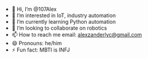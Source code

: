 - 👋 Hi, I’m @107Alex
- 👀 I’m interested in IoT, industry automation
- 🌱 I’m currently learning Python automation
- 💞️ I’m looking to collaborate on robotics
- 📫 How to reach me email: alexzanderlyc@gmail.com
- 😄 Pronouns: he/him
- ⚡ Fun fact: MBTI is INFJ 

<!---
107Alex/107Alex is a ✨ special ✨ repository because its `README.md` (this file) appears on your GitHub profile.
You can click the Preview link to take a look at your changes.
--->
